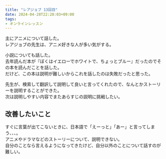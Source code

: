 ```yaml
---
title: "レアジョブ 13回目"
date: 2024-04-28T22:28:03+09:00
tags:
- オンラインレッスン
---
```



主にアニメについて話した。  
レアジョブの先生は、アニメ好きな人が多い気がする。

小説についても話した。  
去年読んだ本が『ぼくはイエローでホワイトで、ちょっとブルー』だったのでその本を読んだことを話した。  
だけど、この本は説明が難しいからこれを話したのは失敗だったと思った。

先生が、検索して翻訳して説明して良いと言ってくれたので、なんとかストーリーを説明することができた。  
次は説明しやすい内容でまたあらすじの説明に挑戦したい。

## 改善したいこと

すぐに言葉が出てこないときに、日本語で「えーっと」「あー」と言ってしまう、、、。  
アニメやドラマなどのストーリーについて、説明できない。  
自分のことなら言えるようになってきたけど、自分以外のことについて話すのが難しい。